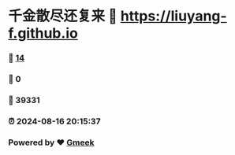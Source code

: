 # 千金散尽还复来 :link: https://liuyang-f.github.io 
### :page_facing_up: [14](https://liuyang-f.github.io/tag.html) 
### :speech_balloon: 0 
### :hibiscus: 39331 
### :alarm_clock: 2024-08-16 20:15:37 
### Powered by :heart: [Gmeek](https://github.com/Meekdai/Gmeek)
